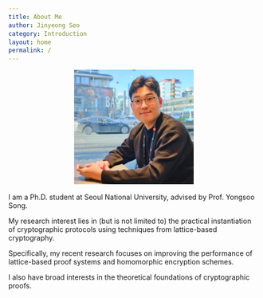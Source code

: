 ```yaml
---
title: About Me
author: Jinyeong Seo
category: Introduction
layout: home
permalink: /
---
```

<p align="center">
  <img src="./files/photo.jpeg" width="240px" height="230px" title="my_photo"/>
</p>

I am a Ph.D. student at Seoul National University, advised by Prof. Yongsoo Song. 

My research interest lies in (but is not limited to) the practical instantiation of cryptographic protocols using techniques from lattice-based cryptography. 

Specifically, my recent research focuses on improving the performance of lattice-based proof systems and homomorphic encryption schemes. 

I also have broad interests in the theoretical foundations of cryptographic proofs. 
